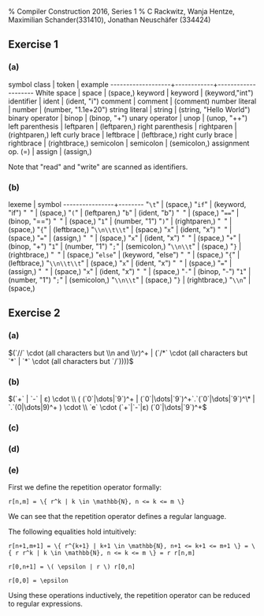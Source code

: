 % Compiler Construction 2016, Series 1
% C Rackwitz, Wanja Hentze, Maximilian Schander(331410), Jonathan Neuschäfer (334424)


## Exercise 1

### (a)

symbol class       | token      | example
-------------------+------------+--------------------
White space        | space      | (space,)
keyword            | keyword    | (keyword,"int")
identifier         | ident      | (ident, "i")
comment            | comment    | (comment)
number literal     | number     | (number, "1.1e+20")
string literal     | string     | (string, "Hello World")
binary operator    | binop      | (binop, "+")
unary operator     | unop       | (unop, "++")
left parenthesis   | leftparen  | (leftparen,)
right parenthesis  | rightparen | (rightparen,)
left curly brace   | leftbrace  | (leftbrace,)
right curly brace  | rightbrace | (rightbrace,)
semicolon          | semicolon  | (semicolon,)
assignment op. (=) | assign     | (assign,)

Note that "read" and "write" are scanned as identifiers.


### (b)

lexeme          | symbol
----------------+--------
"`\t`"          | (space,)
"`if`"          | (keyword, "if")
"` `"           | (space,)
"`(`"           | (leftparen,)
"`b`"           | (ident, "b")
"` `"           | (space,)
"`==`"          | (binop, "==")
"` `"           | (space,)
"`1`"           | (number, "1")
"`)`"           | (rightparen,)
"` `"           | (space,)
"`{`"           | (leftbrace,)
"`\\n\\t\\t`"   | (space,)
"`x`"           | (ident, "x")
"` `"           | (space,)
"`=`"           | (assign,)
"` `"           | (space,)
"`x`"           | (ident, "x")
"` `"           | (space,)
"`+`"           | (binop, "+")
"`1`"           | (number, "1")
"`;`"           | (semicolon,)
"`\\n\\t`"      | (space,)
"`}`            | (rightbrace,)
"` `"           | (space,)
"`else`"        | (keyword, "else")
"` `"           | (space,)
"`{`"           | (leftbrace,)
"`\\n\\t\\t`"   | (space,)
"`x`"           | (ident, "x")
"` `"           | (space,)
"`=`"           | (assign,)
"` `"           | (space,)
"`x`"           | (ident, "x")
"` `"           | (space,)
"`-`"           | (binop, "-")
"`1`"           | (number, "1")
"`;`"           | (semicolon,)
"`\\n\\t`"      | (space,)
"`}`            | (rightbrace,)
"`\\n`"         | (space,)


## Exercise 2

### (a)

$(`//` \cdot (all characters but \\n and \\r)^+ | (`/*` \cdot (all characters but `*` | `*` \cdot (all characters but `/`))))$

<!-- ^ TODO: review -->

### (b)

<!--
(b) Provide a regular expression capturing numbers in scientific notation, e.g. -17.42e+23. To be more
precise, a number in scientific notation consists of a floating point number with an optional sign
followed by e followed by an integer number which may be preceded by an optional sign. In case
the floating point number is an integer, the dot may be omitted. Furthermore, if it is less than one,
an initial zero may be omitted. Thus, .3e-8 and +42e0 are valid numbers in scientific notation.
-->

$(`+` | `-` | ε) \cdot \\
 ( (`0`|\dots|`9`)^+ | (`0`|\dots|`9`)^+`.`(`0`|\dots|`9`)^\* | `.`(0|\dots|9)^+ ) \cdot \\
 `e` \cdot (`+`|`-`|ε) (`0`|\dots|`9`)^+$


### (c)

<!-- erst (b) machen. -->
<!-- dot -->

### (d)

<!-- NFA-Lauf -->

### (e)


First we define the repetition operator formally:

	r[n,m] = \{ r^k | k \in \mathbb{N}, n <= k <= m \}

We can see that the repetition operator defines a regular language.

The following equalities hold intuitively:

	r[n+1,m+1] = \{ r^{k+1} | k+1 \in \mathbb{N}, n+1 <= k+1 <= m+1 \} = \{ r r^k | k \in \mathbb{N}, n <= k <= m \} = r r[n,m]

	r[0,n+1] = \( \epsilon | r \) r[0,n]

	r[0,0] = \epsilon

Using these operations inductively, the repetition operator can be reduced to regular expressions.
